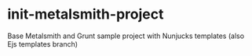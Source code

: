 # init-metalsmith-project
Base Metalsmith and Grunt sample project with Nunjucks templates (also Ejs templates branch)
